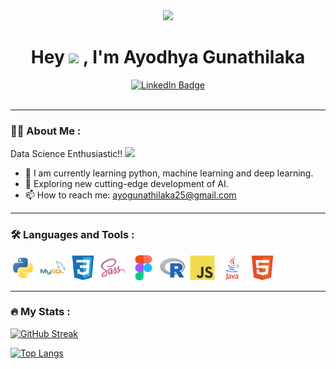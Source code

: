 <div id="header" align="center">
  <img src="https://media.giphy.com/media/VPnfM9bmR0ZaQo3qtK/giphy.gif" width="100"/>
  <h1>
    Hey
  <img src="https://media.giphy.com/media/hvRJCLFzcasrR4ia7z/giphy.gif" width="30px"/>
    , I'm Ayodhya Gunathilaka
  </h1>
  <div id="badges">
    <a href="www.linkedin.com/in/ayodhya-gunathilaka">
      <img src="https://img.shields.io/badge/LinkedIn-blue?style=for-the-badge&logo=linkedin&logoColor=white" alt="LinkedIn Badge"/>
    </a>
  </div>
  <img src="https://komarev.com/ghpvc/?username=ayodhyag&style=flat-square&color=blue" alt=""/>

  
</div>

---

### :woman_technologist: About Me :

  Data Science Enthusiastic!! <img src= "https://media.giphy.com/media/U4FkC2VqpeNRHjTDQ5/giphy.gif" width="30" />

 - :telescope: I am currently learning python, machine learning and deep learning.
 - :seedling: Exploring new cutting-edge development of AI.
 - :mailbox: How to reach me: ayogunathilaka25@gmail.com

---

### :hammer_and_wrench: Languages and Tools :
<div>
  <img src="https://github.com/devicons/devicon/blob/master/icons/python/python-original.svg" height="40"/>&nbsp;
  <img src="https://github.com/devicons/devicon/blob/master/icons/mysql/mysql-original-wordmark.svg" height="40"/>&nbsp;
  <img src="https://github.com/devicons/devicon/blob/master/icons/css3/css3-original.svg" height="40"/>&nbsp;
  <img src="https://github.com/devicons/devicon/blob/master/icons/sass/sass-original.svg" height="40"/>&nbsp;
  <img src="https://github.com/devicons/devicon/blob/master/icons/figma/figma-original.svg" height="40"/>&nbsp;
  <img src="https://github.com/devicons/devicon/blob/master/icons/r/r-original.svg" height="40"/>&nbsp;
  <img src="https://github.com/devicons/devicon/blob/master/icons/javascript/javascript-original.svg" height="40"/>&nbsp;
  <img src="https://github.com/devicons/devicon/blob/master/icons/java/java-original-wordmark.svg" title="Java" alt="Java" width="40" height="40"/>&nbsp;
  <img src="https://github.com/devicons/devicon/blob/master/icons/html5/html5-original.svg" title="HTML5" alt="HTML" width="40" height="40"/>&nbsp;
</div>

---

### :fire: My Stats :

[![GitHub Streak](https://github-readme-streak-stats.herokuapp.com?user=ayodhyag&theme=dark&mode=weekly)](https://git.io/streak-stats)

[![Top Langs](https://github-readme-stats.vercel.app/api/top-langs/?username=ayodhyag&layout=compact&theme=vision-friendly-dark)](https://github.com/anuraghazra/github-readme-stats)





<!---
ayodhyag/ayodhyag is a ✨ special ✨ repository because its `README.md` (this file) appears on your GitHub profile.
You can click the Preview link to take a look at your changes.
--->
